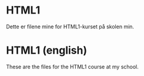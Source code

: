 # HTML1

Dette er filene mine for HTML1-kurset på skolen min.

# HTML1 (english)

These are the files for the HTML1 course at my school.